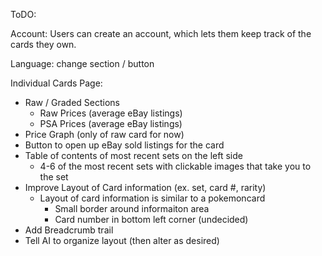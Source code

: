 ToDO:

Account: Users can create an account, which lets them keep track of the cards they own.

Language: change section / button 

Individual Cards Page:
- Raw / Graded Sections
  - Raw Prices (average eBay listings)
  - PSA Prices (average eBay listings)
- Price Graph (only of raw card for now)
- Button to open up eBay sold listings for the card
- Table of contents of most recent sets on the left side
  - 4-6 of the most recent sets with clickable images that take you to the set
- Improve Layout of Card information (ex. set, card #, rarity)
  - Layout of card information is similar to a pokemoncard
    - Small border around informaiton area
    - Card number in bottom left corner (undecided)
- Add Breadcrumb trail
- Tell AI to organize layout (then alter as desired)
